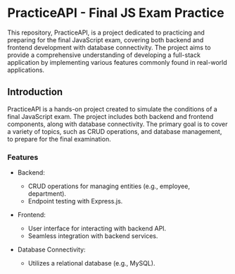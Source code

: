 
# PracticeAPI - Final JS Exam Practice
This repository, PracticeAPI, is a project dedicated to practicing and preparing for the final JavaScript exam, covering both backend and frontend development with database connectivity. The project aims to provide a comprehensive understanding of developing a full-stack application by implementing various features commonly found in real-world applications.


## Introduction
PracticeAPI is a hands-on project created to simulate the conditions of a final JavaScript exam. The project includes both backend and frontend components, along with database connectivity. The primary goal is to cover a variety of topics, such as CRUD operations, and database management, to prepare for the final examination.

### Features
- Backend:
  - CRUD operations for managing entities (e.g., employee, department).
  - Endpoint testing with Express.js.

- Frontend:
  - User interface for interacting with backend API.
  - Seamless integration with backend services.

- Database Connectivity:
  - Utilizes a relational database (e.g., MySQL).

